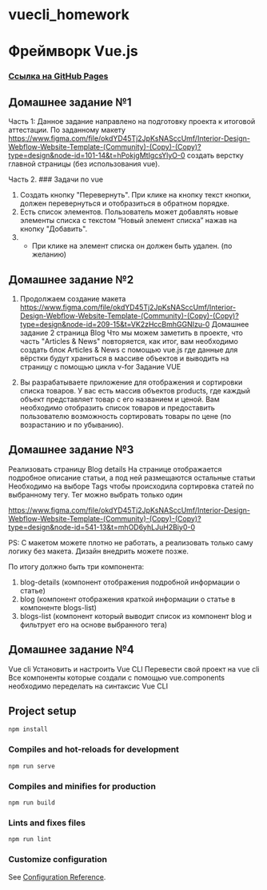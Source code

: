 # vuecli_homework

# Фреймворк Vue.js

### [Ссылка на GitHub Pages](https://romanmenshikov92.github.io/project-homework-vue/)

## Домашнее задание №1

Часть 1: Данное задание направлено на подготовку проекта к итоговой аттестации.
По заданному макету https://www.figma.com/file/okdYD45Tj2JpKsNASccUmf/Interior-Design-Webflow-Website-Template-(Community)-(Copy)-(Copy)?type=design&node-id=101-14&t=hPokjgMtIgcsYlyO-0 создать верстку главной страницы (без использования vue).

Часть 2. ### Задачи по vue

1. Создать кнопку "Перевернуть". При клике на кнопку текст кнопки, должен перевернуться и отобразиться в обратном порядке.
2. Есть список элементов. Пользователь может добавлять новые элементы списка с текстом “Новый элемент списка” нажав на кнопку "Добавить".
3. - При клике на элемент списка он должен быть удален. (по желанию)

## Домашнее задание №2

1. Продолжаем создание макета https://www.figma.com/file/okdYD45Tj2JpKsNASccUmf/Interior-Design-Webflow-Website-Template-(Community)-(Copy)-(Copy)?type=design&node-id=209-15&t=VK2zHccBmhGGNIzu-0 Домашнее задание 2 страница Blog
   Что мы можем заметить в проекте, что часть "Articles & News" повторяется, как итог, вам необходимо создать блок Articles & News с помощью vue.js где данные для вёрстки будут храниться в массиве объектов и выводить на страницу с помощью цикла v-for
   Задание VUE

2. Вы разрабатываете приложение для отображения и сортировки списка товаров. У вас есть массив объектов products, где каждый объект представляет товар с его названием и ценой. Вам необходимо отобразить список товаров и предоставить пользователю возможность сортировать товары по цене (по возрастанию и по убыванию).

## Домашнее задание №3

Реализовать страницу Blog details
На странице отображается подробное описание статьи, а под ней размещаются остальные статьи
Необходимо на выборе Tags чтобы происходила сортировка статей по выбранному тегу. Тег можно выбрать только один

https://www.figma.com/file/okdYD45Tj2JpKsNASccUmf/Interior-Design-Webflow-Website-Template-(Community)-(Copy)-(Copy)?type=design&node-id=541-13&t=mhOD6yhLJuH2Biy0-0

PS: С макетом можете плотно не работать, а реализовать только саму логику без макета. Дизайн внедрить можете позже.

По итогу должно быть три компонента:

1. blog-details (компонент отображения подробной информации о статье)
2. blog (компонент отображения краткой информации о статье в компоненте blogs-list)
3. blogs-list (компонент который выводит список из компонент blog и фильтрует его на основе выбранного тега)

## Домашнее задание №4

Vue cli
Установить и настроить Vue CLI
Перевести свой проект на vue cli
Все компоненты которые создали с помощью vue.components необходимо переделать на синтаксис Vue CLI

## Project setup

```
npm install
```

### Compiles and hot-reloads for development

```
npm run serve
```

### Compiles and minifies for production

```
npm run build
```

### Lints and fixes files

```
npm run lint
```

### Customize configuration

See [Configuration Reference](https://cli.vuejs.org/config/).

